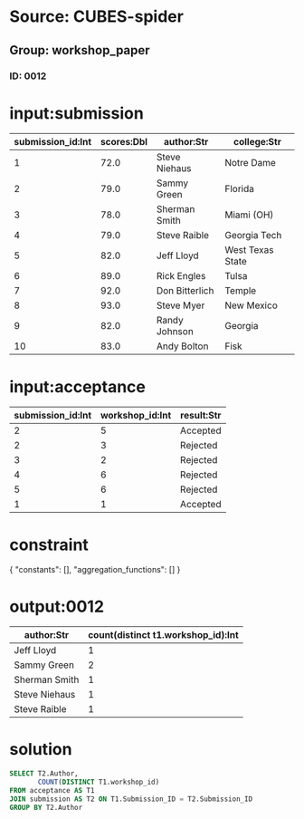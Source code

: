# Source: CUBES-spider
## Group: workshop_paper
### ID: 0012

# input:submission

| submission_id:Int | scores:Dbl | author:Str | college:Str |
|---|---|---|---|
| 1 | 72.0 | Steve Niehaus | Notre Dame |
| 2 | 79.0 | Sammy Green | Florida |
| 3 | 78.0 | Sherman Smith | Miami (OH) |
| 4 | 79.0 | Steve Raible | Georgia Tech |
| 5 | 82.0 | Jeff Lloyd | West Texas State |
| 6 | 89.0 | Rick Engles | Tulsa |
| 7 | 92.0 | Don Bitterlich | Temple |
| 8 | 93.0 | Steve Myer | New Mexico |
| 9 | 82.0 | Randy Johnson | Georgia |
| 10 | 83.0 | Andy Bolton | Fisk |

# input:acceptance

| submission_id:Int | workshop_id:Int | result:Str |
|---|---|---|
| 2 | 5 | Accepted |
| 2 | 3 | Rejected |
| 3 | 2 | Rejected |
| 4 | 6 | Rejected |
| 5 | 6 | Rejected |
| 1 | 1 | Accepted |

# constraint

{
  "constants": [],
  "aggregation_functions": []
}

# output:0012

| author:Str | count(distinct t1.workshop_id):Int |
|---|---|
| Jeff Lloyd | 1 |
| Sammy Green | 2 |
| Sherman Smith | 1 |
| Steve Niehaus | 1 |
| Steve Raible | 1 |

# solution

```sql
SELECT T2.Author,
       COUNT(DISTINCT T1.workshop_id)
FROM acceptance AS T1
JOIN submission AS T2 ON T1.Submission_ID = T2.Submission_ID
GROUP BY T2.Author
```
